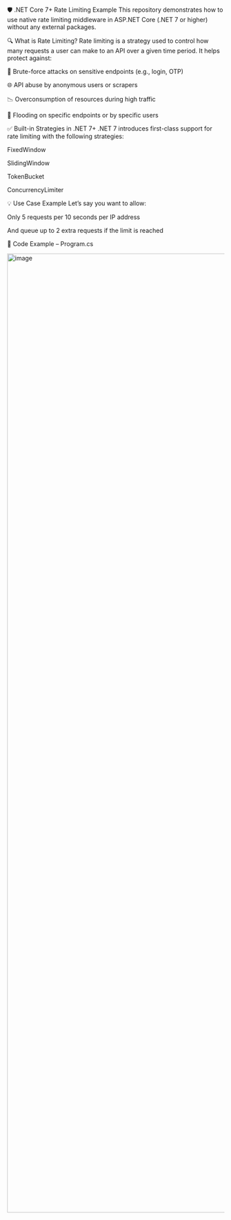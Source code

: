 🛡️ .NET Core 7+ Rate Limiting Example
This repository demonstrates how to use native rate limiting middleware in ASP.NET Core (.NET 7 or higher) without any external packages.

🔍 What is Rate Limiting?
Rate limiting is a strategy used to control how many requests a user can make to an API over a given time period. It helps protect against:

🔐 Brute-force attacks on sensitive endpoints (e.g., login, OTP)

🌐 API abuse by anonymous users or scrapers

📉 Overconsumption of resources during high traffic

🔁 Flooding on specific endpoints or by specific users

✅ Built-in Strategies in .NET 7+
.NET 7 introduces first-class support for rate limiting with the following strategies:

FixedWindow

SlidingWindow

TokenBucket

ConcurrencyLimiter

💡 Use Case Example
Let’s say you want to allow:

Only 5 requests per 10 seconds per IP address

And queue up to 2 extra requests if the limit is reached

🧪 Code Example – Program.cs

<img width="3946" height="2220" alt="image" src="https://github.com/user-attachments/assets/74704e9a-8a48-4fc4-aaef-cbd407ee5d94" />

